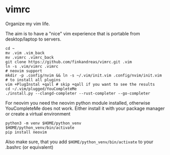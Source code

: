 # vimrc

Organize my vim life.

The aim is to have a "nice" vim experience that is portable from desktop/laptop to servers.

```
cd ~
mv .vim .vim_back
mv .vimrc .vimrc_back
git clone https://github.com/finkandreas/vimrc.git .vim
ln -s .vim/vimrc .vimrc
# neovim support
mkdir -p .config/nvim && ln -s ~/.vim/init.vim .config/nvim/init.vim
# to install all plugins
vim +PlugInstal +qall # skip +qall if you want to see the results
cd ~/.vim/plugged/YouCompleteMe
./install.py --clangd-completer --rust-completer --go-completer
```

For neovim you need the neovim python module installed, otherwise YouCompleteMe does not work.
Either install it with your package manager or create a virtual environment
```
python3 -m venv $HOME/python_venv
$HOME/python_venv/bin/activate
pip install neovim
```
Also make sure, that you add `$HOME/python_venv/bin/activate` to your .bashrc (or equivalent)
